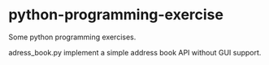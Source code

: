 # python-programming-exercise
Some python programming exercises.

adress_book.py implement a simple address book API without GUI support.
